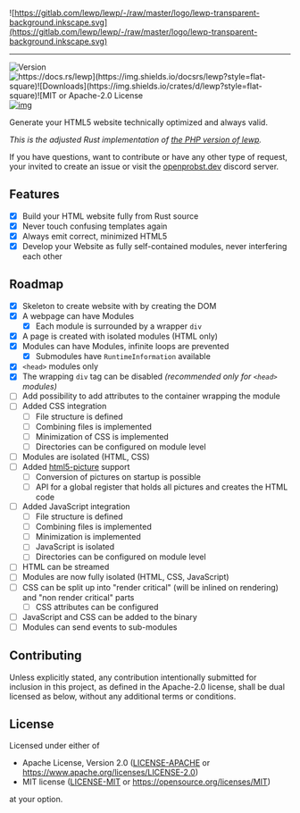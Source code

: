 ![https://gitlab.com/lewp/lewp/-/raw/master/logo/lewp-transparent-background.inkscape.svg](https://gitlab.com/lewp/lewp/-/raw/master/logo/lewp-transparent-background.inkscape.svg)

----------------

![Version](https://img.shields.io/crates/v/lewp?style=flat-square)![https://docs.rs/lewp](https://img.shields.io/docsrs/lewp?style=flat-square)![Downloads](https://img.shields.io/crates/d/lewp?style=flat-square)![MIT or Apache-2.0 License](https://img.shields.io/crates/l/lewp?style=flat-square)[![img](https://camo.githubusercontent.com/1fc0bfbdd255ff207d4a467fb67d5e00cc3b54e2b904771c95ae7e98cc8a5798/68747470733a2f2f696d672e736869656c64732e696f2f646973636f72642f3835353732363138313134323439353234323f636f6c6f723d313534363833266c6162656c3d646973636f7264267374796c653d666c61742d737175617265)](https://camo.githubusercontent.com/1fc0bfbdd255ff207d4a467fb67d5e00cc3b54e2b904771c95ae7e98cc8a5798/68747470733a2f2f696d672e736869656c64732e696f2f646973636f72642f3835353732363138313134323439353234323f636f6c6f723d313534363833266c6162656c3d646973636f7264267374796c653d666c61742d737175617265)

Generate your HTML5 website technically optimized and always valid.

*This is the adjusted Rust implementation of [the PHP version of lewp](https://gitlab.com/lewp/lewp).*

If you have questions, want to contribute or have any other type of request, your invited to create an issue or visit the [openprobst.dev](https://openprobst.dev) discord server.

## Features

- [x] Build your HTML website fully from Rust source
- [x] Never touch confusing templates again
- [x] Always emit correct, minimized HTML5
- [x] Develop your Website as fully self-contained modules, never interfering each other

## Roadmap

- [x] Skeleton to create website with by creating the DOM
- [x] A webpage can have Modules
    - [x] Each module is surrounded by a wrapper `div`
- [x] A page is created with isolated modules (HTML only)
- [x] Modules can have Modules, infinite loops are prevented
    - [x] Submodules have `RuntimeInformation` available
- [x] `<head>` modules only
- [x] The wrapping `div` tag can be disabled *(recommended only for `<head>` modules)*
- [ ] Add possibility to add attributes to the container wrapping the module
- [ ] Added CSS integration
    - [ ] File structure is defined
    - [ ] Combining files is implemented
    - [ ] Minimization of CSS is implemented
    - [ ] Directories can be configured on module level
- [ ] Modules are isolated (HTML, CSS)
- [ ] Added [html5-picture](https://github.com/emirror-de/html5-picture) support
    - [ ] Conversion of pictures on startup is possible
    - [ ] API for a global register that holds all pictures and creates the HTML code
- [ ] Added JavaScript integration
    - [ ] File structure is defined
    - [ ] Combining files is implemented
    - [ ] Minimization is implemented
    - [ ] JavaScript is isolated
    - [ ] Directories can be configured on module level
- [ ] HTML can be streamed
- [ ] Modules are now fully isolated (HTML, CSS, JavaScript)
- [ ] CSS can be split up into "render critical" (will be inlined on rendering) and "non render critical" parts
    - [ ] CSS attributes can be configured
- [ ] JavaScript and CSS can be added to the binary
- [ ] Modules can send events to sub-modules

## Contributing

Unless explicitly stated, any contribution intentionally submitted for inclusion in this project, as defined in the Apache-2.0 license, shall be dual licensed as below, without any additional terms or conditions.

## License

Licensed under either of

- Apache License, Version 2.0 ([LICENSE-APACHE](https://github.com/emirror-de/naphtha/blob/main/LICENSE-APACHE) or https://www.apache.org/licenses/LICENSE-2.0)
- MIT license ([LICENSE-MIT](https://github.com/emirror-de/naphtha/blob/main/LICENSE-MIT) or https://opensource.org/licenses/MIT)

at your option.
